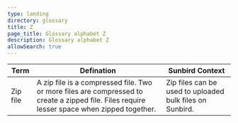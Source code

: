 ```yaml
---
type: landing
directory: glossary
title: Z
page_title: Glossary alphabet Z
description: Glossary alphabet Z
allowSearch: true
---
```

Term  |Defination |Sunbird Context 
------|-----------|------------------
Zip file  |A zip file is a compressed file. Two or more files are compressed to create a zipped file. Files require lesser space when zipped together.  |Zip files can be used to uploaded bulk files on Sunbird.

